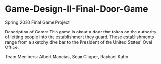 # Game-Design-II-Final-Door-Game
Spring 2020 Final Game Project

Description of Game:
This game is about a door that takes on the authority of letting people into the establishment they guard. These establishments range from a sketchy dive bar to the President of the United States' Oval Office.

Team Members: Albert Mancias, Sean Clipper, Raphael Kahn


